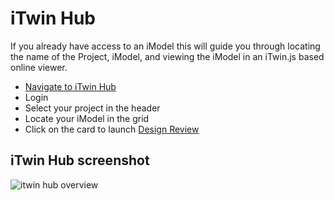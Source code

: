 # iTwin Hub

If you already have access to an iModel this will guide you through locating the name of the Project, iModel, and viewing the iModel in an iTwin.js based online viewer.

- [Navigate to iTwin Hub](https://itwin.bentley.com/)
- Login
- Select your project in the header
- Locate your iModel in the grid
- Click on the card to launch [Design Review](https://www.bentley.com/en/products/product-line/digital-twins/itwin-design-review/project-coordination)

## iTwin Hub screenshot

![itwin hub overview]($docs/learning/tutorials/images/itwin-hub.png)
